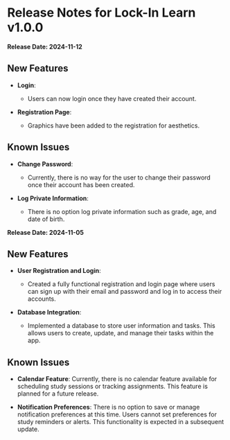 # Release Notes for Lock-In Learn v1.0.0
**Release Date: 2024-11-12**
## New Features
- **Login**:
  - Users can now login once they have created their account. 

- **Registration Page**:
  - Graphics have been added to the registration for aesthetics.

## Known Issues
- **Change Password**:
  - Currently, there is no way for the user to change their password once their account has been created.

- **Log Private Information**:
  - There is no option log private information such as grade, age, and date of birth.



**Release Date: 2024-11-05**

## New Features
- **User Registration and Login**:
  - Created a fully functional registration and login
page where users can sign up with their email and
password and log in to access their accounts.

- **Database Integration**:
  - Implemented a database to store user information and
tasks. This allows users to create, update, and manage
their tasks within the app.

## Known Issues
- **Calendar Feature**: Currently, there is no calendar
feature available for scheduling study sessions or
tracking assignments. This feature is planned for a
future release.

- **Notification Preferences**: There is no option to
save or manage notification preferences at this time.
Users cannot set preferences for study reminders or
alerts. This functionality is expected in a subsequent
update.
